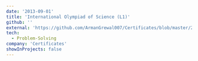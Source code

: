 ```yaml
---
date: '2013-09-01'
title: 'International Olympiad of Science (L1)'
github: ''
external: 'https://github.com/ArmanGrewal007/Certificates/blob/master/2013_09_01_Science_olympiad_lvl1.pdf'
tech:
  - Problem-Solving
company: 'Certificates'
showInProjects: false
---
```



